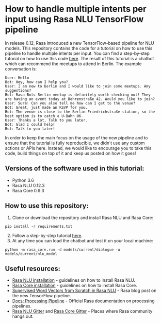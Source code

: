 # How to handle multiple intents per input using Rasa NLU TensorFlow pipeline

In release 0.12, Rasa introduced a new TensorFlow-based pipeline for NLU models. This repository contains the code for a tutorial on how to use this pipeline to handle multiple intents per input. You can find a step-by-step tutorial on how to use this code [here](https://blog.rasa.com/how-to-handle-multiple-intents-per-input-using-rasa-nlu-tensorflow-pipeline/). The result of this tutorial is a chatbot which can recommend the meetups to attend in Berlin. The example conversation is:

```text
User: Hello
Bot: Hey, how can I help you?
User: I am new to Berlin and I would like to join some meetups. Any suggestions?
Bot: Rasa Bots Berlin meetup is definitely worth checking out! They are having an event today at Behrenstraße 42. Would you like to join?
User: Sure! Can you also tell me how can I get to the venue?
Bot: Great, just made an RSVP for you. 
Bot: The venue is close to the Berlin Friedrichstraße station, so the best option is to catch a U-Bahn U6.
User: Thanks a lot. Talk to you later.
Bot: Glad I could help!
Bot: Talk to you later! 
```

In order to keep the main focus on the usage of the new pipeline and to ensure that the tutorial is fully reproducible, we didn't use any custom actions or APIs here. Instead, we would like to encourage you to take this code, build things on top of it and keep us posted on how it goes!


## Versions of the software used in this tutorial:

* Python 3.6  
* Rasa NLU 0.12.3  
* Rasa Core 0.9.3  

## How to use this repository:
1. Clone or download the repository and install Rasa NLU and Rasa Core:
```
pip install -r requirements.txt
```
2. Follow a step-by-step tutorial [here](https://blog.rasa.com/how-to-handle-multiple-intents-per-input-using-rasa-nlu-tensorflow-pipeline/).
3. At any time you can load the chatbot and test it on your local machine:
```
python -m rasa_core.run -d models/current/dialogue -u models/current/nlu_model
```


## Useful resources:
* [Rasa NLU installation](https://nlu.rasa.com/installation.html) - guidelines on how to install Rasa NLU.
* [Rasa Core installation](https://core.rasa.com/installation.html) - guidelines on how to install Rasa Core.
* [Supervised Word Vectors from Scratch in Rasa NLU](https://medium.com/rasa-blog/supervised-word-vectors-from-scratch-in-rasa-nlu-6daf794efcd8) - Rasa blog post on the new TensorFlow pipeline.
* [Docs: Processing Pipeline](https://nlu.rasa.com/pipeline.html) - Official Rasa documentation on processing pipelines.
* [Rasa NLU Gitter](https://gitter.im/RasaHQ/rasa_nlu) and [Rasa Core Gitter](https://gitter.im/RasaHQ/rasa_core) - Places where Rasa community hangs out.

